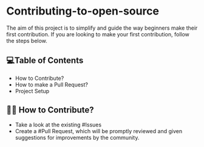 # Contributing-to-open-source
The aim of this project is to simplify and guide the way beginners make their first contribution. If you are looking to make your first contribution, follow the steps below.



## 💻Table of Contents
  - How to Contribute?
  - How to make a Pull Request?
  - Project Setup

## 👩‍💻 How to Contribute?

- Take a look at the existing #Issues
- Create a #Pull Request, which will be promptly reviewed and given suggestions for improvements by the community.


